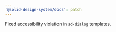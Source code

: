 ```yaml
---
'@solid-design-system/docs': patch
---
```


Fixed accessibility violation in `sd-dialog` templates.
